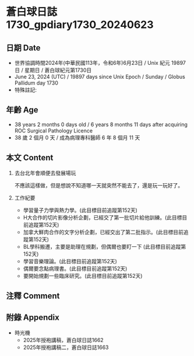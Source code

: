 [_metadata_:encoding]: - "utf-8"
[_metadata_:language]: - "zh-Hant-TW"
[_metadata_:fileformat]: - "markdown"
[_metadata_:MIME_type]: - "text/plain"
[_metadata_:markdown_version]: - "commonmark version 0.30"
[_metadata_:markdown_spec]: - "https://spec.commonmark.org/0.30/"

# 蒼白球日誌1730_gpdiary1730_20240623 #

## 日期 Date ##

* 世界協調時間2024年(中華民國113年，令和6年)6月23日 / Unix 紀元 19897 日 / 星期日 / 蒼白球紀元第1730日
* June 23, 2024 (UTC) / 19897 days since Unix Epoch / Sunday / Globus Pallidum day 1730
* 特殊註記:

## 年齡 Age ##

* 38 years 2 months 0 days old / 6 years 8 months 11 days after acquiring ROC Surgical Pathology Licence
* 38 歲 2 個月 0 天 / 成為病理專科醫師 6 年 8 個月 11 天

## 本文 Content ##

1. 去台北年會順便去發展場玩

    不應該這樣做，但是想說不知道哪一天就突然不能去了，還是玩一玩好了。

2. 工作紀要

    - 學習量子力學與熱力學。(此目標目前追蹤第152天)
    - H大合作的切片影像分析企劃，已經交了第一批切片給他訓練。(此目標目前追蹤第152天)
    - 加拿大鮮肉合作的文字分析企劃，已經交出了第二批指示。(此目標目前追蹤第152天)
    - BL學科搬遷，主要是助理在規劃，但偶爾也要盯一下 (此目標目前追蹤第152天)
    - 學習音樂理論。(此目標目前追蹤第152天)
    - 偶爾要念點病理書。(此目標目前追蹤第152天)
    - 要開始規劃一些臨床研究。(此目標目前追蹤第152天)

## 注釋 Comment ##


## 附錄 Appendix ##

* 時光機
    - 2025年授袍講稿，蒼白球日誌1662
    - 2025年授袍講稿二，蒼白球日誌1663
